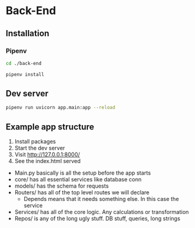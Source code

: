 # Back-End

## Installation

### Pipenv

```bash
cd ./back-end
```

```bash
pipenv install
```

## Dev server

```bash
pipenv run uvicorn app.main:app --reload
```

## Example app structure

1. Install packages
2. Start the dev server
3. Visit http://127.0.0.1:8000/
4. See the index.html served

- Main.py basically is all the setup before the app starts
- core/ has all essential services like database conn
- models/ has the schema for requests
- Routers/ has all of the top level routes we will declare
  - Depends means that it needs something else. In this case the service
- Services/ has all of the core logic. Any calculations or transformation
- Repos/ is any of the long ugly stuff. DB stuff, queries, long strings

